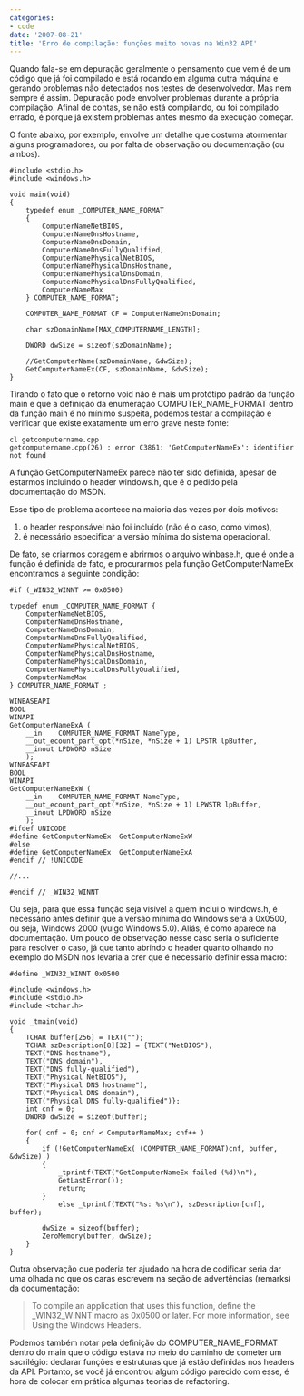 ```yaml
---
categories:
- code
date: '2007-08-21'
title: 'Erro de compilação: funções muito novas na Win32 API'
---
```


Quando fala-se em depuração geralmente o pensamento que vem é de um código que já foi compilado e está rodando em alguma outra máquina e gerando problemas não detectados nos testes de desenvolvedor. Mas nem sempre é assim. Depuração pode envolver problemas durante a própria compilação. Afinal de contas, se não está compilando, ou foi compilado errado, é porque já existem problemas antes mesmo da execução começar.

O fonte abaixo, por exemplo, envolve um detalhe que costuma atormentar alguns programadores, ou por falta de observação ou documentação (ou ambos).

    #include <stdio.h>
    #include <windows.h>
    
    void main(void)
    {
    	typedef enum _COMPUTER_NAME_FORMAT
    	{
    		ComputerNameNetBIOS,
    		ComputerNameDnsHostname,
    		ComputerNameDnsDomain,
    		ComputerNameDnsFullyQualified,
    		ComputerNamePhysicalNetBIOS,
    		ComputerNamePhysicalDnsHostname,
    		ComputerNamePhysicalDnsDomain,
    		ComputerNamePhysicalDnsFullyQualified,
    		ComputerNameMax
    	} COMPUTER_NAME_FORMAT;
    
    	COMPUTER_NAME_FORMAT CF = ComputerNameDnsDomain;
    
    	char szDomainName[MAX_COMPUTERNAME_LENGTH];
    
    	DWORD dwSize = sizeof(szDomainName);
    
    	//GetComputerName(szDomainName, &dwSize);
    	GetComputerNameEx(CF, szDomainName, &dwSize);
    } 

Tirando o fato que o retorno void não é mais um protótipo padrão da função main e que a definição da enumeração COMPUTER_NAME_FORMAT dentro da função main é no mínimo suspeita, podemos testar a compilação e verificar que existe exatamente um erro grave neste fonte:

    
    cl getcomputername.cpp
    getcomputername.cpp(26) : error C3861: 'GetComputerNameEx': identifier not found

A função GetComputerNameEx parece não ter sido definida, apesar de estarmos incluindo o header windows.h, que é o pedido pela documentação do MSDN.

Esse tipo de problema acontece na maioria das vezes por dois motivos:
    
  1. o header responsável não foi incluído (não é o caso, como vimos),
  2. é necessário especificar a versão mínima do sistema operacional.

De fato, se criarmos coragem e abrirmos o arquivo winbase.h, que é onde a função é definida de fato, e procurarmos pela função GetComputerNameEx encontramos a seguinte condição:

    #if (_WIN32_WINNT >= 0x0500)
    
    typedef enum _COMPUTER_NAME_FORMAT {
        ComputerNameNetBIOS,
        ComputerNameDnsHostname,
        ComputerNameDnsDomain,
        ComputerNameDnsFullyQualified,
        ComputerNamePhysicalNetBIOS,
        ComputerNamePhysicalDnsHostname,
        ComputerNamePhysicalDnsDomain,
        ComputerNamePhysicalDnsFullyQualified,
        ComputerNameMax
    } COMPUTER_NAME_FORMAT ;
    
    WINBASEAPI
    BOOL
    WINAPI
    GetComputerNameExA (
        __in    COMPUTER_NAME_FORMAT NameType,
        __out_ecount_part_opt(*nSize, *nSize + 1) LPSTR lpBuffer,
        __inout LPDWORD nSize
        );
    WINBASEAPI
    BOOL
    WINAPI
    GetComputerNameExW (
        __in    COMPUTER_NAME_FORMAT NameType,
        __out_ecount_part_opt(*nSize, *nSize + 1) LPWSTR lpBuffer,
        __inout LPDWORD nSize
        );
    #ifdef UNICODE
    #define GetComputerNameEx  GetComputerNameExW
    #else
    #define GetComputerNameEx  GetComputerNameExA
    #endif // !UNICODE
    
    //...
    
    #endif // _WIN32_WINNT

Ou seja, para que essa função seja visível a quem inclui o windows.h, é necessário antes definir que a versão mínima do Windows será a 0x0500, ou seja, Windows 2000 (vulgo Windows 5.0). Aliás, é como aparece na documentação. Um pouco de observação nesse caso seria o suficiente para resolver o caso, já que tanto abrindo o header quanto olhando no exemplo do MSDN nos levaria a crer que é necessário definir essa macro:

    #define _WIN32_WINNT 0x0500
    
    #include <windows.h>
    #include <stdio.h>
    #include <tchar.h>
    
    void _tmain(void)
    {
    	TCHAR buffer[256] = TEXT("");
    	TCHAR szDescription[8][32] = {TEXT("NetBIOS"), 
    	TEXT("DNS hostname"), 
    	TEXT("DNS domain"), 
    	TEXT("DNS fully-qualified"), 
    	TEXT("Physical NetBIOS"), 
    	TEXT("Physical DNS hostname"), 
    	TEXT("Physical DNS domain"), 
    	TEXT("Physical DNS fully-qualified")};
    	int cnf = 0;
    	DWORD dwSize = sizeof(buffer);
    
    	for( cnf = 0; cnf < ComputerNameMax; cnf++ )
    	{
    		if (!GetComputerNameEx( (COMPUTER_NAME_FORMAT)cnf, buffer, &dwSize) )
    		{
    			_tprintf(TEXT("GetComputerNameEx failed (%d)\n"),
    			GetLastError());
    			return;
    		}
    			else _tprintf(TEXT("%s: %s\n"), szDescription[cnf], buffer);
    
    		dwSize = sizeof(buffer);
    		ZeroMemory(buffer, dwSize);
    	}
    } 

Outra observação que poderia ter ajudado na hora de codificar seria dar uma olhada no que os caras escrevem na seção de advertências (remarks) da documentação:

> To compile an application that uses this function, define the _WIN32_WINNT macro as 0x0500 or later. For more information, see Using the Windows Headers.

Podemos também notar pela definição do COMPUTER_NAME_FORMAT dentro do main que o código estava no meio do caminho de cometer um sacrilégio: declarar funções e estruturas que já estão definidas nos headers da API. Portanto, se você já encontrou algum código parecido com esse, é hora de colocar em prática algumas teorias de refactoring.